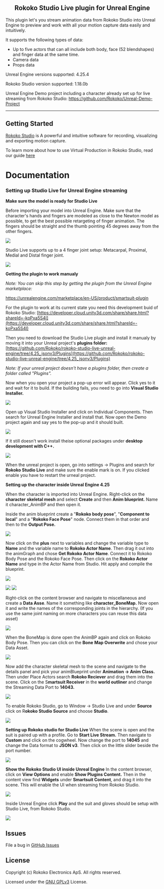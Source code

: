 <h2 align="center"> Rokoko Studio Live plugin for Unreal Engine</h1>

This plugin let's you stream animation data from Rokoko Studio into Unreal Engine to preview and work with all your motion capture data easily and intuitively.

It supports the following types of data:
* Up to five actors that can all include both body, face (52 blendshapes) and finger data at the same time.
* Camera data
* Props data

Unreal Engine versions supported: 4.25.4

Rokoko Studio version supported: 1.18.0b

Unreal Engine Demo project including a character already set up for live streaming from Rokoko Studio:
https://github.com/Rokoko/Unreal-Demo-Project


---

## Getting Started

[Rokoko Studio](https://www.rokoko.com/en/products/studio) is A powerful and intuitive software for recording, visualizing and exporting motion capture.

To learn more about how to use Virtual Production in Rokoko Studio, read our guide [here](https://help.rokoko.com/support/solutions/47000518297)

# Documentation

### Setting up Studio Live for Unreal Engine streaming

**Make sure the model is ready for Studio Live**

Before importing your model into Unreal Engine. Make sure that the character's hands and fingers are modeled as close to the Newton model as possible, to get the best possible retargeting of finger animation. The fingers should be straight and the thumb pointing 45 degrees away from the other fingers.

<img src="Images/newtonHand.PNG">

Studio Live supports up to a 4 finger joint setup: Metacarpal, Proximal, Medial and Distal finger joint.

<img src="Images/newtonHandTop.png">

**Getting the plugin to work manualy**

_Note: You can skip this step by getting the plugin from the Unreal Engine marketplace:_

https://unrealengine.com/marketplace/en-US/product/smartsuit-plugin

For the plugin to work at its current state you need this development buid of Rokoko Studio: [https://developer.cloud.unity3d.com/share/share.html?shareId=-koPxa5S4I](https://developer.cloud.unity3d.com/share/share.html?shareId=-koPxa5S4I)

Then you need to download the Studio Live plugin and install it manualy by moving it into your Unreal project's **plugins folder:** [https://github.com/Rokoko/rokoko-studio-live-unreal-engine/tree/4.25_jsonv3/Plugins](https://github.com/Rokoko/rokoko-studio-live-unreal-engine/tree/4.25_jsonv3/Plugins)

_Note: If your unreal project doesn't have a plugins folder, then create a folder called "Plugins"._

Now when you open your project a pop-up error will appear. Click yes to it and wait for it to build. If the building fails, you need to go into **Visual Studio Installer.**

<img src="Images/errorMessege.png">

Open up Visual Studio Installer and click on Individual Components. Then search for Unreal Engine Installer and install that. Now open the Demo project again and say yes to the pop-up and it should built.

<img src="Images/visualInstaller.png">

If it still doesn't work install theise optional packages under **desktop development with C++.**

<img src="Images/visualInstallerDownload.png">

When the unreal project is open, go into settings → Plugins and search for **Rokoko Studio Live** and make sure the enable mark is on. If you clicked enable you have to restart the urneal project. 

**Setting up the character inside Unreal Engine 4.25**

When the character is imported into Unreal Engine. Right-click on the **character** **skeletal mesh** and select **Create** and then **Anim blueprint.** Name it character_AnimBP and then open it. 

Inside the anim blueprint create a "**Rokoko body pose**", "**Component to local**" and a "**Rokoko Face Pose**" node. Connect them in that order and then to the **Output Pose.**

<img src="Images/animBPSetup.png">

Now click on the **plus** next to variables and change the variable type to **Name** and the variable name to **Rokoko Actor Name**. Then drag it out into the animGraph and chose **Get Rokoko Actor Name**. Connect it to Rokoko Body Pose and the Rokoko Face Pose. Then click on the **Rokoko Actor Name** and type in the Actor Name from Studio. Hit apply and compile the blueprint. 

<img src="Images/animBPVariable.png">

<img src="Images/ActorNameStudio.PNG"> <img src="Images/ActorName.PNG">

Right-click on the content browser and navigate to miscellaneous and create a **Data Asse**. Name it something like **character_BoneMap.** Now open it and write the names of the corresponding joints in the hierarchy. (If you use the same joint naming on more characters you can reuse this data asset)

<img src="Images/dataAsset.png">

When the BoneMap is done open the AnimBP again and click on Rokoko Body Pose. Then you can click on the **Bone** **Map Overwrite** and chose your Data Asset.

<img src="Images/boneMapOverwrite.png">

Now add the character skeletal mesh to the scene and navigate to the details panel and pick your animBlueprint under **Animation → Anim Class.** Then under Place Actors search **Rokoko Reciever** and drag them into the scene. Click on the S**martsuit Receiver** in the **world outliner** and change the Streaming Data Port to **14043.**

<img src="Images/smartSuitReciverSetup.PNG">

To enable Rokoko Studio, go to Window → Studio Live and under **Source** click on R**okoko Studio Source** and choose **Studio**.

<img src="Images/UELivelinkTap.PNG">

**Setting up Rokoko studio for Studio Live** 
When the scene is open and the suit is paired up with a profile. Go to **Start Live Stream.**
Then navigate to **Custom** and click on the cogwheel. 
Now change the port to **14045** and change the Data format to **JSON v3**. Then click on the little slider beside the port number.

<img src="Images/studioSetup.PNG">

**Show the Rokoko Studio UI inside Unreal Engine**
In the content browser, click on **View Options** and enable **Show Plugins Content.** Then in the content view find **Widgets** under **Smartsuit Content**, and drag it into the scene. This will enable the UI when streaming from Rokoko Studio.

<img src="Images/recordingWidget.PNG">

Inside Unreal Engine click **Play** and the suit and gloves should be setup with Studio Live, from Rokoko Studio.

<img src="Images/fingerShowcase.png">

## Issues

File a bug in [GitHub Issues](https://github.com/RokokoElectronics/rokoko-studio-unreal-sample-project/issues)

## License

Copyright (c) Rokoko Electronics ApS. All rights reserved.

Licensed under the [GNU GPLv3](https://github.com/RokokoElectronics/rokoko-studio-unreal-sample-project/blob/master/LICENSE.md) License.
